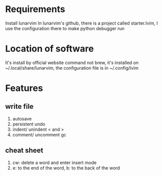 # Requirements
Install lunarvim
In lunarvim's github, there is a project called starter.lvim, I use the configuration there to make python debugger run
# Location of software
It's install by official website command not brew, it's installed on ~/.local/share/lunarvim, the configuration file is in ~/.config/lvim
# Features
## write file
1. autosave
2. persistent undo
3. indent/ unindent < and >
4. comment/ uncomment gc
## cheat sheet
1. cw: delete a word and enter insert mode
2. e: to the end of the word, b: to the back of the word 
